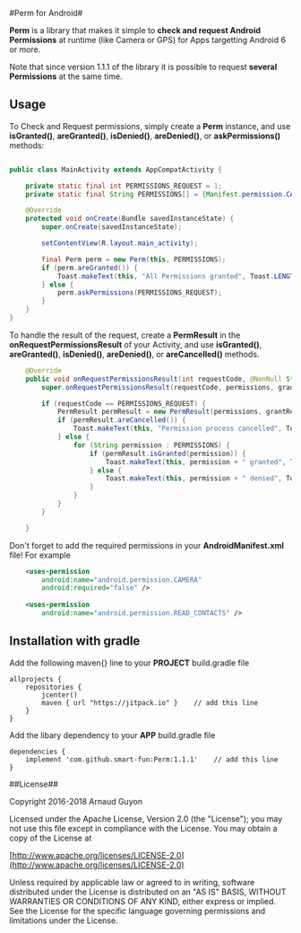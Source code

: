 #Perm for Android#

**Perm** is a library that makes it simple to **check and request Android Permissions** at runtime (like Camera or GPS) for Apps targetting Android 6 or more.

Note that since version 1.1.1 of the library it is possible to request **several Permissions** at the same time.

## Usage ##

To Check and Request permissions, simply create a **Perm** instance, and use **isGranted()**, **areGranted()**, **isDenied()**, **areDenied()**, or **askPermissions()** methods:

```java

public class MainActivity extends AppCompatActivity {

    private static final int PERMISSIONS_REQUEST = 1;
    private static final String PERMISSIONS[] = {Manifest.permission.CAMERA, Manifest.permission.READ_CONTACTS};

    @Override
    protected void onCreate(Bundle savedInstanceState) {
        super.onCreate(savedInstanceState);

        setContentView(R.layout.main_activity);

        final Perm perm = new Perm(this, PERMISSIONS);
        if (perm.areGranted()) {
            Toast.makeText(this, "All Permissions granted", Toast.LENGTH_LONG).show();
        } else {
            perm.askPermissions(PERMISSIONS_REQUEST);
        }
    }
}
```

To handle the result of the request, create a **PermResult** in the **onRequestPermissionsResult** of your Activity, and use **isGranted()**, **areGranted()**, **isDenied()**, **areDenied()**, or **areCancelled()** methods.

```java
    @Override
    public void onRequestPermissionsResult(int requestCode, @NonNull String[] permissions, @NonNull int[] grantResults) {
        super.onRequestPermissionsResult(requestCode, permissions, grantResults);

        if (requestCode == PERMISSIONS_REQUEST) {
            PermResult permResult = new PermResult(permissions, grantResults);
            if (permResult.areCancelled()) {
                Toast.makeText(this, "Permission process cancelled", Toast.LENGTH_LONG).show();
            } else {
                for (String permission : PERMISSIONS) {
                    if (permResult.isGranted(permission)) {
                        Toast.makeText(this, permission + " granted", Toast.LENGTH_SHORT).show();
                    } else {
                        Toast.makeText(this, permission + " denied", Toast.LENGTH_SHORT).show();
                    }
                }
            }
        }

    }
```

Don't forget to add the required permissions in your **AndroidManifest.xml** file! For example

```xml
    <uses-permission
        android:name="android.permission.CAMERA"
        android:required="false" />
        
    <uses-permission
        android:name="android.permission.READ_CONTACTS" />
```

## Installation with gradle

Add the following maven{} line to your **PROJECT** build.gradle file

```
allprojects {
    repositories {
        jcenter()
        maven { url "https://jitpack.io" }    // add this line
    }
}
```

Add the libary dependency to your **APP** build.gradle file

```
dependencies {
    implement 'com.github.smart-fun:Perm:1.1.1'    // add this line
}
```

##License##

Copyright 2016-2018 Arnaud Guyon

Licensed under the Apache License, Version 2.0 (the "License");
you may not use this file except in compliance with the License.
You may obtain a copy of the License at

[http://www.apache.org/licenses/LICENSE-2.0](http://www.apache.org/licenses/LICENSE-2.0)

Unless required by applicable law or agreed to in writing, software
distributed under the License is distributed on an "AS IS" BASIS,
WITHOUT WARRANTIES OR CONDITIONS OF ANY KIND, either express or implied.
See the License for the specific language governing permissions and
limitations under the License.

